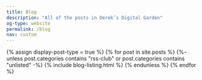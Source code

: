 ```yaml
---
title: Blog
description: "All of the posts in Derek’s Digital Garden"
og-type: website
permalink: /blog
nav: custom
---
```


{% assign display-post-type = true %}
{% for post in site.posts %}
{%- unless post.categories contains "rss-club" or post.categories contains "unlisted" -%}
{% include blog-listing.html %}
{% endunless %}
{% endfor %}